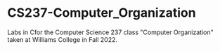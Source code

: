 # CS237-Computer_Organization

Labs in Cfor the Computer Science 237 class "Computer Organization" taken at Williams College in Fall 2022.
